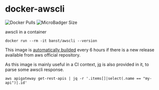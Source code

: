 # docker-awscli

![Docker Pulls](https://img.shields.io/docker/pulls/banst/awscli.svg?label=pulls&logo=docker&style=flat-square)
![MicroBadger Size](https://img.shields.io/microbadger/image-size/banst/awscli.svg?style=flat-square)

awscli in a container

```shell
docker run --rm -it banst/awscli --version
```

This image is [automatically builded](https://github.com/BastienAr/docker-awscli/actions) every 6 hours if there is a new release available from aws official repository.

As this image is mainly useful in a CI context, [jq](https://stedolan.github.io/jq/) is also provided in it, to parse some awscli response.

```shell
aws apigateway get-rest-apis | jq -r '.items[]|select(.name == "my-api")|.id'
```
